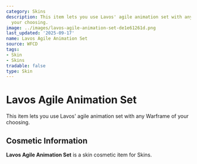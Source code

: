 ```yaml
---
category: Skins
description: This item lets you use Lavos' agile animation set with any Warframe of
  your choosing.
image: ../images/lavos-agile-animation-set-de1e61261d.png
last_updated: '2025-09-17'
name: Lavos Agile Animation Set
source: WFCD
tags:
- Skin
- Skins
tradable: false
type: Skin
---
```


# Lavos Agile Animation Set

This item lets you use Lavos' agile animation set with any Warframe of your choosing.

## Cosmetic Information

**Lavos Agile Animation Set** is a skin cosmetic item for Skins.


